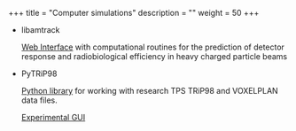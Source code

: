 +++
title = "Computer simulations"
description = ""
weight = 50
+++

* libamtrack 

  [Web Interface](https://libamtrack.github.io/web/) with computational routines for the prediction of detector response and radiobiological efficiency in heavy charged particle beams
 
* PyTRiP98 

  [Python library](https://github.com/pytrip/pytrip) for working with research TPS TRiP98 and VOXELPLAN data files.
  
  [Experimental GUI](https://github.com/pytrip/pytripgui)